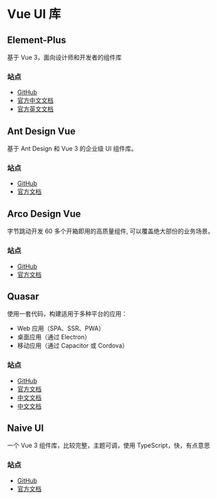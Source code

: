 <script setup>
import GithubShields from '@/components/GithubShields.vue'
</script>

# Vue UI 库

## Element-Plus

<GithubShields username="element-plus" repository="element-plus" />

基于 Vue 3，面向设计师和开发者的组件库

### 站点

- [GitHub](https://github.com/element-plus/element-plus)
- [官方中文文档](https://cn.element-plus.org/zh-CN/)
- [官方英文文档](https://element-plus.org/)

## Ant Design Vue

<GithubShields username="vueComponent" repository="ant-design-vue" :exclude="['license']" />

基于 Ant Design 和 Vue 3 的企业级 UI 组件库。

### 站点

- [GitHub](https://github.com/vueComponent/ant-design-vue)
- [官方文档](https://antdv.com/docs/vue/introduce-cn/)

## Arco Design Vue

<GithubShields username="arco-design" repository="arco-design-vue"  />

字节跳动开发 60 多个开箱即用的高质量组件, 可以覆盖绝大部份的业务场景。

### 站点

- [GitHub](https://github.com/arco-design/arco-design-vue)
- [官方文档](https://arco.design/vue/docs/start)

## Quasar

<GithubShields username="quasarframework" repository="quasar"  />

使用一套代码，构建适用于多种平台的应用：

- Web 应用（SPA、SSR、PWA）
- 桌面应用（通过 Electron）
- 移动应用（通过 Capacitor 或 Cordova）

### 站点

- [GitHub](https://github.com/quasarframework/quasar)
- [官方文档](https://quasar.dev/introduction-to-quasar/)
- [中文文档](https://www.quasar-cn.cn/)
- [中文文档](http://www.quasarchs.com/)

## Naive UI

<GithubShields username="tusen-ai" repository="naive-ui"  />

一个 Vue 3 组件库，比较完整，主题可调，使用 TypeScript，快，有点意思

### 站点

- [GitHub](https://github.com/tusen-ai/naive-ui)
- [官方文档](https://www.naiveui.com/zh-CN/os-theme/components/button)
